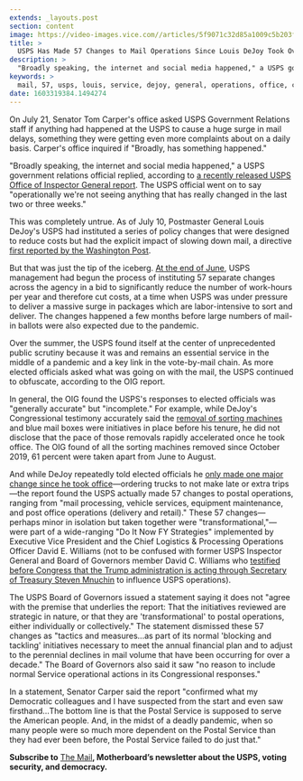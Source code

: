```yaml
--- 
extends: _layouts.post 
section: content 
image: https://video-images.vice.com//articles/5f9071c32d85a1009c5b203f/lede/1603302241781-gettyimages-1228194258.jpeg?image-resize-opts=Y3JvcD0xeHc6MC44NDI1eGg7MHh3LDAuMDY3OXhoJnJlc2l6ZT0xMjAwOiomcmVzaXplPTEyMDA6Kg 
title: > 
  USPS Has Made 57 Changes to Mail Operations Since Louis DeJoy Took Over 
description: > 
  "Broadly speaking, the internet and social media happened," a USPS government relations official replied, according to a recently released USPS Office of Inspector General report.The USPS official went on to say "operationally we're not seeing anything that has really changed in the last two or three weeks."As more elected officials asked what was going on with the mail, the USPS continued to obfuscate, according to the OIG report.And while DeJoy repeatedly told elected officials he only made one major change since he took office—ordering trucks to not make late or extra trips—the report found the USPS actually made 57 changes to postal operations, ranging from "mail processing, vehicle services, equipment maintenance, and post office operations (delivery and retail)."And, in the midst of a deadly pandemic, when so many people were so much more dependent on the Postal Service than they had ever been before, the Postal Service failed to do just that." 
keywords: > 
  mail, 57, usps, louis, service, dejoy, general, operations, office, changes, report, postal, took 
date: 1603319384.1494274 
--- 
```

<div><p class="abc__textblock size--article"></p><span class="abc__textblock size--article"><p>On July 21, Senator Tom Carper's office asked USPS Government Relations staff if anything had happened at the USPS to cause a huge surge in mail delays, something they were getting even more complaints about on a daily basis. Carper's office inquired if "Broadly, has something happened."</p>
</span><p class="abc__textblock size--article"></p><span class="abc__textblock size--article"><p>"Broadly speaking, the internet and social media happened," a USPS government relations official replied, according to <a href="https://www.uspsoig.gov/sites/default/files/document-library-files/2020/20-292-R21.pdf">a recently released USPS Office of Inspector General report</a>. The USPS official went on to say "operationally we're not seeing anything that has really changed in the last two or three weeks."</p>
</span><p></p><p class="abc__textblock size--article"></p><span class="abc__textblock size--article"><p>This was completely untrue. As of July 10, Postmaster General Louis DeJoy's USPS had instituted a series of policy changes that were designed to reduce costs but had the explicit impact of slowing down mail, a directive <a href="https://www.washingtonpost.com/business/2020/07/14/postal-service-trump-dejoy-delay-mail/">first reported by the </a><a href="https://www.washingtonpost.com/business/2020/07/14/postal-service-trump-dejoy-delay-mail/">Washington Post</a>.&#160;</p>
</span><p class="abc__textblock size--article"></p><span class="abc__textblock size--article"><p>But that was just the tip of the iceberg. <a href="https://www.savethepostoffice.com/do-it-now-a-timeline-of-the-postal-services-work-hour-reduction-plan/">At the end of June</a>, USPS management had begun the process of instituting 57 separate changes across the agency in a bid to significantly reduce the number of work-hours per year and therefore cut costs, at a time when USPS was under pressure to deliver a massive surge in packages which are labor-intensive to sort and deliver. The changes happened a few months before large numbers of mail-in ballots were also expected due to the pandemic.</p>
</span><p class="abc__textblock size--article"></p><span class="abc__textblock size--article"><p>Over the summer, the USPS found itself at the center of unprecedented public scrutiny because it was and remains an essential service in the middle of a pandemic and a key link in the vote-by-mail chain. As more elected officials asked what was going on with the mail, the USPS continued to obfuscate, according to the OIG report.</p>
</span><p class="abc__textblock size--article"></p><span class="abc__textblock size--article"><p>In general, the OIG found the USPS's responses to elected officials was "generally accurate" but "incomplete." For example, while DeJoy's Congressional testimony accurately said the <a href="https://www.vice.com/en/article/pkyv4k/internal-usps-documents-outline-plans-to-hobble-mail-sorting">removal of sorting machines</a> and blue mail boxes were initiatives in place before his tenure, he did not disclose that the pace of those removals rapidly accelerated once he took office. The OIG found of all the sorting machines removed since October 2019, 61 percent were taken apart from June to August.</p>
</span><p></p><p class="abc__textblock size--article"></p><span class="abc__textblock size--article"><p>And while DeJoy repeatedly told elected officials he <a href="https://www.vice.com/en/article/bv8axw/why-louis-dejoys-one-big-change-to-the-usps-backfired">only made one major change since he took office</a>&#8212;ordering trucks to not make late or extra trips&#8212;the report found the USPS actually made 57 changes to postal operations, ranging from "mail processing, vehicle services, equipment maintenance, and post office operations (delivery and retail)." These 57 changes&#8212;perhaps minor in isolation but taken together were "transformational,"&#8212;were part of a wide-ranging "Do It Now FY Strategies" implemented by Executive Vice President and the Chief Logistics &amp; Processing Operations Officer David E. Williams (not to be confused with former USPS Inspector General and Board of Governors member David C. Williams who <a href="https://www.nytimes.com/2020/08/20/us/politics/david-williams-postal-service.html">testified before Congress that the Trump administration is acting through Secretary of Treasury Steven Mnuchin</a> to influence USPS operations).&#160;&#160;</p>
</span><p class="abc__textblock size--article"></p><span class="abc__textblock size--article"><p>The USPS Board of Governors issued a statement saying it does not "agree with the premise that underlies the report: That the initiatives reviewed are strategic in nature, or that they are 'transformational' to postal operations, either individually or collectively." The statement dismissed these 57 changes as "tactics and measures...as part of its normal 'blocking and tackling' initiatives necessary to meet the annual financial plan and to adjust to the perennial declines in mail volume that have been occurring for over a decade." The Board of Governors also said it saw "no reason to include normal Service operational actions in its Congressional responses."</p>
</span><p></p><p class="abc__textblock size--article"></p><span class="abc__textblock size--article"><p>In a statement, Senator Carper said the report "confirmed what my Democratic colleagues and I have suspected from the start and even saw firsthand...The bottom line is that the Postal Service is supposed to serve the American people. And, in the midst of a deadly pandemic, when so many people were so much more dependent on the Postal Service than they had ever been before, the Postal Service failed to do just that."</p>
</span><span class="abc__textblock size--article"><p><strong>Subscribe to</strong> <a href="https://themail.substack.com/">The Mail</a><strong>, Motherboard&#8217;s newsletter about the USPS, voting security, and democracy.</strong>&#160;</p>
</span><p></p><p class="abc__textblock size--article"></p></div>